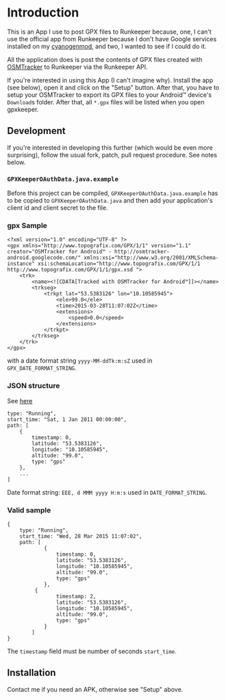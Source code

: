 # Introduction

This is an App I use to post GPX files to Runkeeper because, one, I
can't use the official app from Runkeeper because I don't have Google
services installed on my [cyanogenmod](http://www.cyanogenmod.org/),
and two, I wanted to see if I could do it.

All the application does is post the contents of GPX files created
with [OSMTracker](https://code.google.com/p/osmtracker-android/) to
Runkeeper via the Runkeeper API.

If you're interested in using this App (I can't imagine why). Install
the app (see below), open it and click on the "Setup" button. After
that, you have to setup your OSMTracker to export its GPX files to
your Android™ device's `Download`s folder. After that, all `*.gpx`
files will be listed when you open gpxkeeper.

## Development

If you're interested in developing this further (which would be even
more surprising), follow the usual fork, patch, pull request
procedure. See notes below.

### `GPXKeeperOAuthData.java.example` ###

Before this project can be compiled, `GPXKeeperOAuthData.java.example`
has to be copied to `GPXKeeperOAuthData.java` and then add your
application's client id and client secret to the file.

### gpx Sample ###

    <?xml version="1.0" encoding="UTF-8" ?>
    <gpx xmlns="http://www.topografix.com/GPX/1/1" version="1.1" creator="OSMTracker for Android™ - http://osmtracker-android.googlecode.com/" xmlns:xsi="http://www.w3.org/2001/XMLSchema-instance" xsi:schemaLocation="http://www.topografix.com/GPX/1/1 http://www.topografix.com/GPX/1/1/gpx.xsd ">
        <trk>
            <name><![CDATA[Tracked with OSMTracker for Android™]]></name>
            <trkseg>
                <trkpt lat="53.5383126" lon="10.10585945">
                    <ele>99.0</ele>
                    <time>2015-03-28T11:07:02Z</time>
                    <extensions>
                        <speed>0.0</speed>
                    </extensions>
                </trkpt>
            </trkseg>
        </trk>
    </gpx>

with a date format string `yyyy-MM-ddTk:m:sZ` used in `GPX_DATE_FORMAT_STRING`.

### JSON structure ###

See [here](http://developer.runkeeper.com/healthgraph/fitness-activities#newly-completed-activities)

    type: "Running",
    start_time: "Sat, 1 Jan 2011 00:00:00",
    path: [
        {
            timestamp: 0,
            latitude: "53.5383126",
            longitude: "10.10585945",
            altitude: "99.0",
            type: "gps"
        },
        ...
    ]

Date format string: `EEE, d MMM yyyy H:m:s` used in `DATE_FORMAT_STRING`.

### Valid sample ####

    {
        type: "Running",
        start_time: "Wed, 28 Mar 2015 11:07:02",
        path: [
                {
                    timestamp: 0,
                    latitude: "53.5383126",
                    longitude: "10.10585945",
                    altitude: "99.0",
                    type: "gps"
                },
             {
                    timestamp: 2,
                    latitude: "53.5383126",
                    longitude: "10.10585945",
                    altitude: "99.0",
                    type: "gps"
                }
            ]
    }

The `timestamp` field must be number of seconds `start_time`.

## Installation

Contact me if you need an APK, otherwise see "Setup" above.
